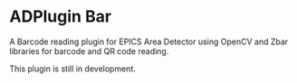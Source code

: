 # ADPlugin Bar

A Barcode reading plugin for EPICS Area Detector using OpenCV and Zbar libraries
for barcode and QR code reading.

This plugin is still in development.